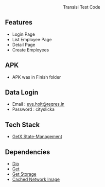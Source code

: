 <p align="center">
  Transisi Test Code
</p>

## Features

- Login Page
- List Employee Page
- Detail Page
- Create Employees

## APK

- APK was in Finish folder

## Data Login

- Email : eve.holt@reqres.in
- Password : cityslicka

## Tech Stack

- [GetX State-Management](https://medium.flutterdevs.com/getx-state-management-in-flutter-a9710277b0bc)

## Dependencies

- [Dio](https://pub/dev/packages/dio)
- [Get](https://pub.dev/packages/get)
- [Get Storage](https://pub.dev/packages/get_storage)
- [Cached Network Image](https://pub.dev/packages/cached_network_image)